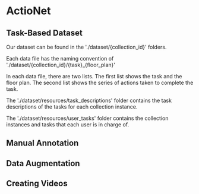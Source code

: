 # ActioNet
## Task-Based Dataset
Our dataset can be found in the './dataset/{collection_id}' folders.

Each data file has the naming convention of './dataset/{collection_id}/{task}\_{floor_plan}'

In each data file, there are two lists. The first list shows the task and the floor plan. The second list shows the series of actions taken to complete the task.

The './dataset/resources/task_descriptions' folder contains the task descriptions of the tasks for each collection instance.

The './dataset/resources/user_tasks' folder contains the collection instances and tasks that each user is in charge of.

## Manual Annotation
## Data Augmentation
## Creating Videos
